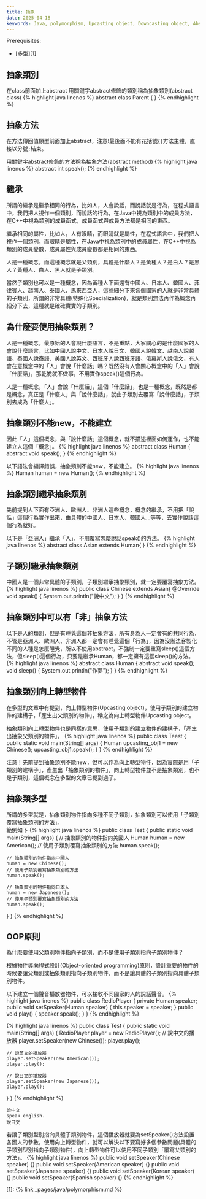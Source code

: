 ```yaml
---
title: 抽象
date: 2025-04-18
keywords: Java, polymorphism, Upcasting object, Downcasting object, Abstract, Abstract class, Abstract method
---
```

Prerequisites:

- [多型][1]

## 抽象類別
在class前面加上abstract
用關鍵字abstract修飾的類別稱為抽象類別(abstract class)
{% highlight java linenos %}
abstract class Parent {	
}
{% endhighlight %}

## 抽象方法
在方法傳回值類型前面加上abstract，注意!最後面不能有花括號`{}`方法主體，直接以分號`;`結束。

用關鍵字abstract修飾的方法稱為抽象方法(abstract method)
{% highlight java linenos %}
abstract int speak();
{% endhighlight %}

## 繼承
所謂的繼承是繼承相同的行為，比如人，人會說話，而說話就是行為，在程式語言中，我們把人視作一個類別，而說話的行為，在Java中視為類別中的成員方法，在C++中視為類別的成員函式，成員函式與成員方法都是相同的東西。

繼承相同的屬性，比如人，人有眼睛，而眼睛就是屬性，在程式語言中，我們把人視作一個類別，而眼睛是屬性，在Java中視為類別中的成員屬性，在C++中視為類別的成員變數，成員屬性與成員變數都是相同的東西。

人是一種概念，而這種概念就是父類別，具體是什麼人？是黃種人？是白人？是黑人？黃種人、白人、黑人就是子類別。

當然子類別也可以是一種概念，因為黃種人下面還有中國人、日本人、韓國人、菲律賓人、越南人、泰國人、馬來西亞人，這些細分下來各個國家的人就是非常具體的子類別，所謂的非常具體(特殊化Specialization)，就是類別無法再作為概念再細分下去，這種就是確確實實的子類別。

## 為什麼要使用抽象類別？
人是一種概念，最原始的人會說什麼語言，不是重點，大家關心的是什麼國家的人會說什麼語言，比如中國人說中文、日本人說日文、韓國人說韓文、越南人說越語、泰國人說泰語、美國人說英文、西班牙人說西班牙語、俄羅斯人說俄文，有人會在意概念中的「人」會說「什麼話」嗎？既然沒有人會關心概念中的「人」會說「什麼話」，那乾脆就不做事，不用實作speak()這個行為。

人是一種概念，「人」會說「什麼話」，這個「什麼話」，也是一種概念，既然是都是概念，真正是「什麼人」與「說什麼話」，就由子類別去覆寫「說什麼話」，子類別去成為「什麼人」。

## 抽象類別不能new，不能建立
因此「人」這個概念，與「說什麼話」這個概念，就不描述裡面如何運作，也不能建立人這個「概念」。
{% highlight java linenos %}
abstract class Human {
  abstract void speak();
}
{% endhighlight %}

以下語法會編譯錯誤，抽象類別不能new，不能建立。
{% highlight java linenos %}
Human human = new Human();
{% endhighlight %}

## 抽象類別繼承抽象類別
先前提到人下面有亞洲人、歐洲人、非洲人這些概念，概念的繼承，不用把「說話」這個行為實作出來，由具體的中國人、日本人、韓國人...等等，去實作說話這個行為就好。

以下是「亞洲人」繼承「人」，不用覆寫怎麼說話speak()的方法。
{% highlight java linenos %}
abstract class Asian extends Human{
}
{% endhighlight %}

## 子類別繼承抽象類別
中國人是一個非常具體的子類別，子類別繼承抽象類別，就一定要覆寫抽象方法。
{% highlight java linenos %}
public class Chinese extends Asian{
  @Override
  void speak() {
      System.out.println("說中文");
  }
}
{% endhighlight %}

## 抽象類別中可以有「非」抽象方法
以下是人的類別，但是有睡覺這個非抽象方法，所有身為人一定會有的共同行為，不管是亞洲人、歐洲人、非洲人都一定會有睡覺這個「行為」，因為沒辦法客製化不同的人種是怎麼睡覺，所以不使用abstract，不強制一定要重寫sleep()這個方法，但sleep()這個行為，只要是繼承Human，都一定擁有這個sleep()的方法。
{% highlight java linenos %}
abstract class Human {
  abstract void speak();
  void sleep() {
    System.out.println("作夢");
  }
}
{% endhighlight %}

## 抽象類別向上轉型物件
在多型的文章中有提到，向上轉型物件(Upcasting object)，使用子類別的建立物件的建構子，「產生出父類別的物件」，稱之為向上轉型物件Upcasting object。

抽象類別向上轉型物件也是同樣的意思，使用子類別的建立物件的建構子，「產生出抽象父類別的物件」。
{% highlight java linenos %}
public class Teest {
  public static void main(String[] args) {
    Human upcasting_obj1 = new Chinese();
    upcasting_obj1.speak();
  }
}
{% endhighlight %}

注意！先前提到抽象類別不能new，但可以作為向上轉型物件，因為實際是用「子類別的建構子」，產生出「抽象類別的物件」，向上轉型物件並不是抽象類別，也不是子類別，這個概念在多型的文章已提到過了。

## 抽象類多型
所謂的多型就是，抽象類別物件指向多種不同子類別，抽象類別可以使用「子類別覆寫抽象類別的方法」。  
範例如下
{% highlight java linenos %}
public class Test {
  public static void main(String[] args) {
    // 抽象類別的物件指向美國人
    Human human = new American();
    // 使用子類別覆寫抽象類別的方法
    human.speak();

    // 抽象類別的物件指向中國人
    human = new Chinese();
    // 使用子類別覆寫抽象類別的方法
    human.speak();

    // 抽象類別的物件指向日本人
    human = new Japanese();
    // 使用子類別覆寫抽象類別的方法
    human.speak();
  }
}
{% endhighlight %}

## OOP原則
為什麼要使用父類別物件指向子類別，而不是使用子類別指向子類別物件？

根據物件導向程式設計(Object-oriented programming)原則，設計重要的物件的時候要讓父類別或抽象類別指向子類別物件，而不是讓具體的子類別指向具體子類別物件。

以下建立一個聲音播放器物件，可以接收不同國家的人的說話聲音。
{% highlight java linenos %}
public class RedioPlayer {
  private Human speaker;
  public void setSpeaker(Human speaker) {
    this.speaker = speaker;
  }
  public void play() {
    speaker.speak();
  }
}
{% endhighlight %}

{% highlight java linenos %}
public class Test {
  public static void main(String[] args) {
    RedioPlayer player = new RedioPlayer();
    // 說中文的播放器
    player.setSpeaker(new Chinese());
    player.play();
    
    // 說英文的播放器
    player.setSpeaker(new American());
    player.play();

    // 說日文的播放器
    player.setSpeaker(new Japanese());
    player.play();
  }
}
{% endhighlight %}
```
說中文
speak english.
說日文
```

若讓子類別型別指向具體子類別物件，這個播放器就要為setSpeaker()方法設置各國人的參數，使用向上轉型物件，就可以解決以下要寫好多個參數問題(具體的子類別型別指向子類別物件)，向上轉型物件可以使用不同子類別「覆寫父類別的方法」。
{% highlight java linenos %}
public void setSpeaker(Chinese speaker) {}
public void setSpeaker(American speaker) {}
public void setSpeaker(Japanese speaker) {}
public void setSpeaker(Korean speaker) {}
public void setSpeaker(Spanish speaker) {}
{% endhighlight %}

[1]: {% link _pages/java/polymorphism.md %}
